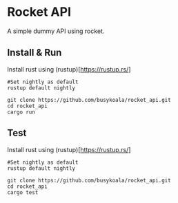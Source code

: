 # Rocket API

A simple dummy API using rocket.

## Install & Run

Install rust using (rustup)[https://rustup.rs/]

```
#Set nightly as default
rustup default nightly

git clone https://github.com/busykoala/rocket_api.git
cd rocket_api
cargo run
```

## Test

Install rust using (rustup)[https://rustup.rs/]

```
#Set nightly as default
rustup default nightly

git clone https://github.com/busykoala/rocket_api.git
cd rocket_api
cargo test
```
